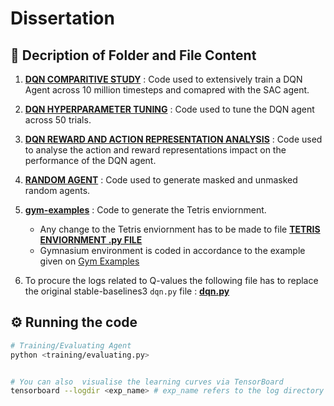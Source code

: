 # Dissertation

## 📁 Decription of Folder and File Content

1. <a href="https://github.com/Sonali2824/Dissertation/tree/main/DQN%20COMPARITATIVE%20STUDY"> <b>DQN COMPARITIVE STUDY</b></a>
: Code used to extensively train a DQN Agent across 10 million timesteps and comapred with the SAC agent.
2. <a href="https://github.com/Sonali2824/Dissertation/tree/main/DQN%20HYPERPARAMETER%20TUNING"> <b>DQN HYPERPARAMETER TUNING</b></a>
: Code used to tune the DQN agent across 50 trials.

3. <a href="https://github.com/Sonali2824/Dissertation/tree/main/DQN%20REWARD%20AND%20ACTION%20REPRESENTATION%20ANALYSIS"> <b>DQN REWARD AND ACTION REPRESENTATION ANALYSIS</b></a>
: Code used to analyse the action and reward representations impact on the performance of the DQN agent.

4. <a href="https://github.com/Sonali2824/Dissertation/tree/main/RANDOM%20AGENT"> <b>RANDOM AGENT</b></a>
: Code used to generate masked and unmasked random agents.

5. <a href="https://github.com/Sonali2824/Dissertation/tree/main/gym-examples"> <b>gym-examples</b></a>
: Code to generate the Tetris enviornment.
    - Any change to the Tetris enviornment has to be made to file <a href="https://github.com/Sonali2824/Dissertation/blob/main/gym-examples/gym_examples/envs/tetris_high_state_space.py"> <b>TETRIS ENVIORNMENT .py FILE</b></a>
    - Gymnasium environment is coded in accordance to the example given on <a href="https://github.com/Farama-Foundation/gym-examples">Gym Examples</a>

6. To procure the logs related to Q-values the following file has to replace the original stable-baselines3 ```dqn.py``` file : <a href="https://github.com/Sonali2824/Dissertation/blob/main/stable_baselines_3_modified_dqn_code.py"><b>dqn.py</b></a>



## ⚙️ Running the code

```sh
# Training/Evaluating Agent
python <training/evaluating.py>


# You can also  visualise the learning curves via TensorBoard
tensorboard --logdir <exp_name> # exp_name refers to the log directory
```

